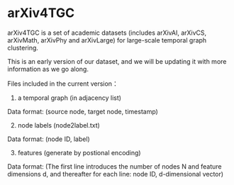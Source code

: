 # arXiv4TGC

arXiv4TGC is a set of academic datasets (includes arXivAI, arXivCS, arXivMath, arXivPhy and arXivLarge) for large-scale temporal graph clustering.

This is an early version of our dataset, and we will be updating it with more information as we go along.

Files included in the current version：

1. a temporal graph (in adjacency list)

Data format: (source node, target node, timestamp)

2. node labels (node2label.txt)

Data format: (node ID, label)

3. features (generate by postional encoding)

Data format: (The first line introduces the number of nodes N and feature dimensions d, and thereafter for each line: node ID, d-dimensional vector)
